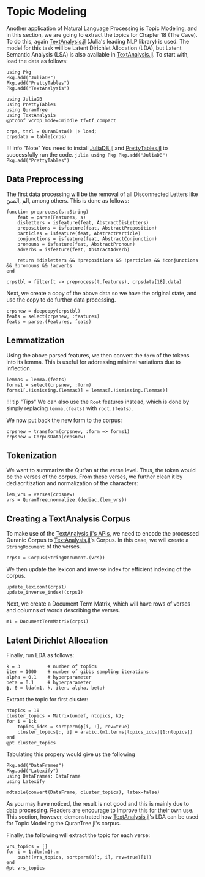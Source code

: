 Topic Modeling
============
Another application of Natural Language Processing is Topic Modeling, and in this section, we are going to extract the topics for Chapter 18 (The Cave). To do this, again [TextAnalysis.jl](https://juliahub.com/docs/TextAnalysis/5Mwet/0.7.2/) (Julia's leading NLP library) is used. The model for this task will be Latent Dirichlet Allocation (LDA), but Latent Semantic Analysis (LSA) is also available in [TextAnalysis.jl](https://juliahub.com/docs/TextAnalysis/5Mwet/0.7.2/). To start with, load the data as follows:
```@setup abc
using Pkg
Pkg.add("JuliaDB")
Pkg.add("PrettyTables")
Pkg.add("TextAnalysis")
```
```@repl abc
using JuliaDB
using PrettyTables
using QuranTree
using TextAnalysis
@ptconf vcrop_mode=:middle tf=tf_compact

crps, tnzl = QuranData() |> load;
crpsdata = table(crps)
```
!!! info "Note"
    You need to install [JuliaDB.jl](https://github.com/JuliaData/JuliaDB.jl) and [PrettyTables.jl](https://github.com/ronisbr/PrettyTables.jl) to successfully run the code. 
    ```julia
    using Pkg
    Pkg.add("JuliaDB")
    Pkg.add("PrettyTables")
    ```

## Data Preprocessing
The first data processing will be the removal of all Disconnected Letters like الٓمٓ ,الٓمٓصٓ, among others. This is done as follows:
```@repl abc
function preprocess(s::String)
    feat = parse(Features, s)
    disletters = isfeature(feat, AbstractDisLetters)
    prepositions = isfeature(feat, AbstractPreposition)
    particles = isfeature(feat, AbstractParticle)
    conjunctions = isfeature(feat, AbstractConjunction)
    pronouns = isfeature(feat, AbstractPronoun)
    adverbs = isfeature(feat, AbstractAdverb)

    return !disletters && !prepositions && !particles && !conjunctions && !pronouns && !adverbs
end

crpstbl = filter(t -> preprocess(t.features), crpsdata[18].data)
```
Next, we create a copy of the above data so we have the original state, and use the copy to do further data processing.
```@repl abc
crpsnew = deepcopy(crpstbl)
feats = select(crpsnew, :features)
feats = parse.(Features, feats)
```
## Lemmatization
Using the above parsed features, we then convert the `form` of the tokens into its lemma. This is useful for addressing minimal variations due to inflection.
```@repl abc
lemmas = lemma.(feats)
forms1 = select(crpsnew, :form)
forms1[.!ismissing.(lemmas)] = lemmas[.!ismissing.(lemmas)]
```
!!! tip "Tips"
    We can also use the `Root` features instead, which is done by simply replacing `lemma.(feats)` with `root.(feats)`. 

We now put back the new form to the corpus:
```@repl abc
crpsnew = transform(crpsnew, :form => forms1)
crpsnew = CorpusData(crpsnew)
```
## Tokenization
We want to summarize the Qur'an at the verse level. Thus, the token would be the verses of the corpus. From these verses, we further clean it by dediacritization and normalization of the characters:
```@repl abc
lem_vrs = verses(crpsnew)
vrs = QuranTree.normalize.(dediac.(lem_vrs))
```
## Creating a TextAnalysis Corpus
To make use of the [TextAnalysis.jl's APIs](https://juliahub.com/docs/TextAnalysis/5Mwet/0.7.2/APIReference/), we need to encode the processed Quranic Corpus to [TextAnalysis.jl](https://juliahub.com/docs/TextAnalysis/5Mwet/0.7.2/)'s Corpus. In this case, we will create a `StringDocument` of the verses.
```@repl abc
crps1 = Corpus(StringDocument.(vrs))
```
We then update the lexicon and inverse index for efficient indexing of the corpus.
```@repl abc
update_lexicon!(crps1)
update_inverse_index!(crps1)
```
Next, we create a Document Term Matrix, which will have rows of verses and columns of words describing the verses.
```@repl abc
m1 = DocumentTermMatrix(crps1)
```
## Latent Dirichlet Allocation
Finally, run LDA as follows:
```@repl abc
k = 3          # number of topics
iter = 1000    # number of gibbs sampling iterations
alpha = 0.1    # hyperparameter
beta = 0.1     # hyperparameter
ϕ, θ = lda(m1, k, iter, alpha, beta)
```
Extract the topic for first cluster:
```@repl abc
ntopics = 10
cluster_topics = Matrix(undef, ntopics, k);
for i = 1:k
    topics_idcs = sortperm(ϕ[i, :], rev=true)
    cluster_topics[:, i] = arabic.(m1.terms[topics_idcs][1:ntopics])
end
@pt cluster_topics
```
Tabulating this propery would give us the following
```@example abc
Pkg.add("DataFrames")
Pkg.add("Latexify")
using DataFrames: DataFrame
using Latexify

mdtable(convert(DataFrame, cluster_topics), latex=false)
```
As you may have noticed, the result is not good and this is mainly due to data processing. Readers are encourage to improve this for their own use. This section, however, demonstrated how [TextAnalysis.jl](https://juliahub.com/docs/TextAnalysis/5Mwet/0.7.2/)'s LDA can be used for Topic Modeling the QuranTree.jl's corpus.

Finally, the following will extract the topic for each verse:
```@repl abc
vrs_topics = []
for i = 1:dtm(m1).m
    push!(vrs_topics, sortperm(θ[:, i], rev=true)[1])
end
@pt vrs_topics
```